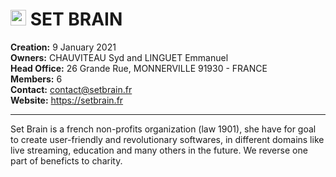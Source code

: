 # <img src='https://avatars.githubusercontent.com/u/83130529?s=200&v=4' alt='SetBrain logo' width='25px'> SET BRAIN

**Creation:** 9 January 2021  
**Owners:** CHAUVITEAU Syd and LINGUET Emmanuel  
**Head Office:** 26 Grande Rue, MONNERVILLE 91930 - FRANCE  
**Members:** 6  
**Contact:** contact@setbrain.fr  
**Website:** https://setbrain.fr

***

Set Brain is a french non-profits organization (law 1901), she have for goal to create user-friendly and revolutionary softwares, in different domains like live streaming, education and many others in the future. We reverse one part of beneficts to charity.
